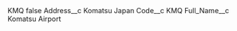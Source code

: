 <?xml version="1.0" encoding="UTF-8"?>
<CustomMetadata xmlns="http://soap.sforce.com/2006/04/metadata" xmlns:xsi="http://www.w3.org/2001/XMLSchema-instance" xmlns:xsd="http://www.w3.org/2001/XMLSchema">
    <label>KMQ</label>
    <protected>false</protected>
    <values>
        <field>Address__c</field>
        <value xsi:type="xsd:string">Komatsu Japan</value>
    </values>
    <values>
        <field>Code__c</field>
        <value xsi:type="xsd:string">KMQ</value>
    </values>
    <values>
        <field>Full_Name__c</field>
        <value xsi:type="xsd:string">Komatsu Airport</value>
    </values>
</CustomMetadata>
